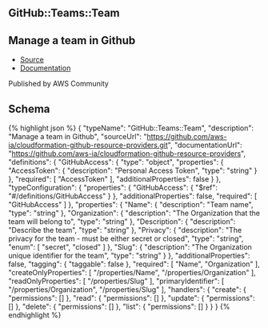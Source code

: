 
## GitHub::Teams::Team

## Manage a team in Github

- [Source](https:&#x2F;&#x2F;github.com&#x2F;aws-ia&#x2F;cloudformation-github-resource-providers.git) 
- [Documentation]()

Published by AWS Community

## Schema
{% highlight json %}
{
    "typeName": "GitHub::Teams::Team",
    "description": "Manage a team in Github",
    "sourceUrl": "https://github.com/aws-ia/cloudformation-github-resource-providers.git",
    "documentationUrl": "https://github.com/aws-ia/cloudformation-github-resource-providers",
    "definitions": {
        "GitHubAccess": {
            "type": "object",
            "properties": {
                "AccessToken": {
                    "description": "Personal Access Token",
                    "type": "string"
                }
            },
            "required": [
                "AccessToken"
            ],
            "additionalProperties": false
        }
    },
    "typeConfiguration": {
        "properties": {
            "GitHubAccess": {
                "$ref": "#/definitions/GitHubAccess"
            }
        },
        "additionalProperties": false,
        "required": [
            "GitHubAccess"
        ]
    },
    "properties": {
        "Name": {
            "description": "Team name",
            "type": "string"
        },
        "Organization": {
            "description": "The Organization that the team will belong to",
            "type": "string"
        },
        "Description": {
            "description": "Describe the team",
            "type": "string"
        },
        "Privacy": {
            "description": "The privacy for the team - must be either secret or closed",
            "type": "string",
            "enum": [
                "secret",
                "closed"
            ]
        },
        "Slug": {
            "description": "The Organization unique identifier for the team",
            "type": "string"
        }
    },
    "additionalProperties": false,
    "tagging": {
        "taggable": false
    },
    "required": [
        "Name",
        "Organization"
    ],
    "createOnlyProperties": [
        "/properties/Name",
        "/properties/Organization"
    ],
    "readOnlyProperties": [
        "/properties/Slug"
    ],
    "primaryIdentifier": [
        "/properties/Organization",
        "/properties/Slug"
    ],
    "handlers": {
        "create": {
            "permissions": []
        },
        "read": {
            "permissions": []
        },
        "update": {
            "permissions": []
        },
        "delete": {
            "permissions": []
        },
        "list": {
            "permissions": []
        }
    }
}
{% endhighlight %}
